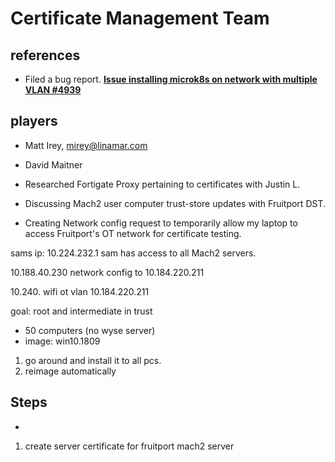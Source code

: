 # Certificate Management Team

## references

- Filed a bug report. **[Issue installing microk8s on network with multiple VLAN #4939](https://github.com/canonical/microk8s/issues/4939)**

## players

- Matt Irey, <mirey@linamar.com>
- David Maitner

- Researched Fortigate Proxy pertaining to certificates with Justin L.
- Discussing Mach2 user computer trust-store updates with Fruitport DST.
- Creating Network config request to temporarily allow my laptop to access Fruitport's OT network for certificate testing.

sams ip: 10.224.232.1
sam has access to all Mach2 servers.

10.188.40.230 network config to 10.184.220.211

10.240. wifi ot vlan
10.184.220.211

goal: root and intermediate in trust

- 50 computers (no wyse server)
- image: win10.1809

1. go around and install it to all pcs.
2. reimage automatically

## Steps

-

1. create server certificate for fruitport mach2 server
